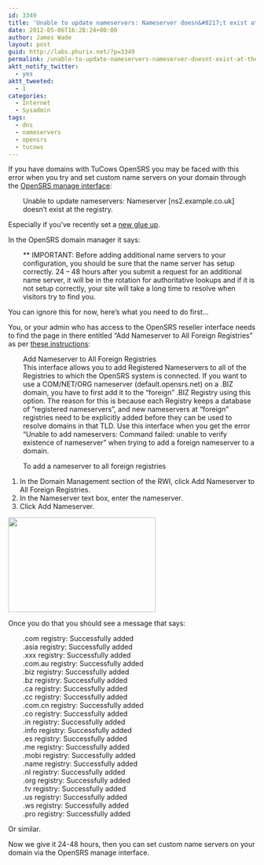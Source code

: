 ```yaml
---
id: 3349
title: 'Unable to update nameservers: Nameserver doesn&#8217;t exist at the registry'
date: 2012-05-06T16:28:24+00:00
author: James Wade
layout: post
guid: http://labs.phurix.net/?p=3349
permalink: /unable-to-update-nameservers-nameserver-doesnt-exist-at-the-registry/
aktt_notify_twitter:
  - yes
aktt_tweeted:
  - 1
categories:
  - Internet
  - Sysadmin
tags:
  - dns
  - nameservers
  - opensrs
  - tucows
---
```

<p class="lead">
  If you have domains with TuCows OpenSRS you may be faced with this error when you try and set custom name servers on your domain through the <a href="https://manage.opensrs.net/index.cgi">OpenSRS manage interface</a>:
</p>

<p style="padding-left: 30px;">
  Unable to update nameservers: Nameserver [ns2.example.co.uk] doesn&#8217;t exist at the registry.
</p>

Especially if you&#8217;ve recently set a [new glue up](http://www.nominet.org.uk/registrars/systems/data/nameservers/).

<!--more-->In the OpenSRS domain manager it says:

<p style="padding-left: 30px;">
  ** IMPORTANT: Before adding additional name servers to your configuration, you should be sure that the name server has setup correctly. 24 &#8211; 48 hours after you submit a request for an additional name server, it will be in the rotation for authoritative lookups and if it is not setup correctly, your site will take a long time to resolve when visitors try to find you.
</p>

You can ignore this for now, here&#8217;s what you need to do first&#8230;

You, or your admin who has access to the OpenSRS reseller interface needs to find the page in there entitled &#8220;Add Nameserver to All Foreign Registries&#8221; as per [these instructions](http://www.opensrs.com/docs/opensrsrwi/add_nameserver_to_all_foreign_registries.htm):

<p style="padding-left: 30px;">
  Add Nameserver to All Foreign Registries<br /> This interface allows you to add Registered Nameservers to all of the Registries to which the OpenSRS system is connected. If you want to use a COM/NET/ORG nameserver (default.opensrs.net) on a .BIZ domain, you have to first add it to the “foreign” .BIZ Registry using this option. The reason for this is because each Registry keeps a database of “registered nameservers”, and new nameservers at “foreign” registries need to be explicitly added before they can be used to resolve domains in that TLD. Use this interface when you get the error “Unable to add nameservers: Command failed: unable to verify existence of nameserver” when trying to add a foreign nameserver to a domain.
</p>

<p style="padding-left: 30px;">
  To add a nameserver to all foreign registries
</p>

  1. In the Domain Management section of the RWI, click Add Nameserver to All Foreign Registries.
  2. In the Nameserver text box, enter the nameserver.
  3. Click Add Nameserver.

[<img class="aligncenter" title="OpenSRS" alt="" src="http://labs.phurix.net/upload/OpenSRS-300x193.png" width="300" height="193" />](http://labs.phurix.net/upload/OpenSRS.png) 

Once you do that you should see a message that says:

<p style="padding-left: 30px;">
  .com registry: Successfully added<br /> .asia registry: Successfully added<br /> .xxx registry: Successfully added<br /> .com.au registry: Successfully added<br /> .biz registry: Successfully added<br /> .bz registry: Successfully added<br /> .ca registry: Successfully added<br /> .cc registry: Successfully added<br /> .com.cn registry: Successfully added<br /> .co registry: Successfully added<br /> .in registry: Successfully added<br /> .info registry: Successfully added<br /> .es registry: Successfully added<br /> .me registry: Successfully added<br /> .mobi registry: Successfully added<br /> .name registry: Successfully added<br /> .nl registry: Successfully added<br /> .org registry: Successfully added<br /> .tv registry: Successfully added<br /> .us registry: Successfully added<br /> .ws registry: Successfully added<br /> .pro registry: Successfully added
</p>

Or similar.

Now we give it 24-48 hours, then you can set custom name servers on your domain via the OpenSRS manage interface.